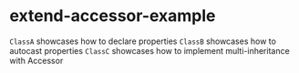 # extend-accessor-example

`ClassA` showcases how to declare properties
`ClassB` showcases how to autocast properties
`ClassC` showcases how to implement multi-inheritance with Accessor
